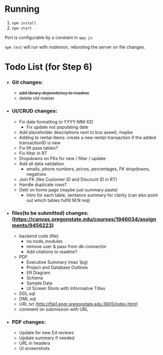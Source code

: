 # Running

1. `npm install`
2. `npm start`

Port is configurable by a constant in `app.js`.

`npm test` will run with nodemon, rebooting the server on file changes.

# Todo List (for Step 6)

-   ### Git changes:
    -   ~~add library dependency to readme~~
    -   delete old master
-   ### UI/CRUD changes:
    -   Fix date formatting to YYYY-MM-DD
        - Fix update not populating date
    -   Add placeholder descriptions next to box aswell, maybe
    -   Adding to rental-items: create a new rental-transaction if the added transactionID is new
    -   Fix lift pass tables?
    -   Fix filter in RT
    -   Dropdowns on FKs for new / filter / update
    -   Add all data validation
        - emails, phone numbers, prices, percentages, FK dropdowns, negatives
    -   Join FK (like Customer ID and Discount ID in RT)
    -   Handle duplicate rows?
    -   Detil on home page (maybe just summary paste)
        - Intro for each table, sentance summary for clarity (can also point out which tables fulfill M:N req)
-   ### files(to be submitted) changes: (https://canvas.oregonstate.edu/courses/1946034/assignments/9456223)
    -   backend code (file)
        - no node_modules
        - remove user & pass from db-connector
        - Add citations to readme?
    -   PDF
        - Executive Summary (max 1pg)
        - Project and Database Outlines
        - ER Diagram
        - Schema
        - Sample Data   
        - UI Screen Shots with Informative Titles     
    -   DDL.sql
    -   DML.sql
    -   URL.txt (http://flip1.engr.oregonstate.edu:3805/index.html)
    -   comment on submission with URL
-   ### PDF changes:
    -   Update for new Ed reviews
    -   Update summary if needed
    -   URL in headers
    -   UI screenshots